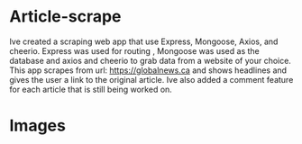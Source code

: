 # Article-scrape

Ive created a scraping web app that use Express, Mongoose, Axios, and cheerio.
 Express was used for routing , Mongoose was used as the database and axios and cheerio to grab data from a website of your choice. 
 This app scrapes from url: https://globalnews.ca and shows headlines and gives the user a link to the original article. Ive also added a comment feature for each article that is still being worked on.


# Images
 


